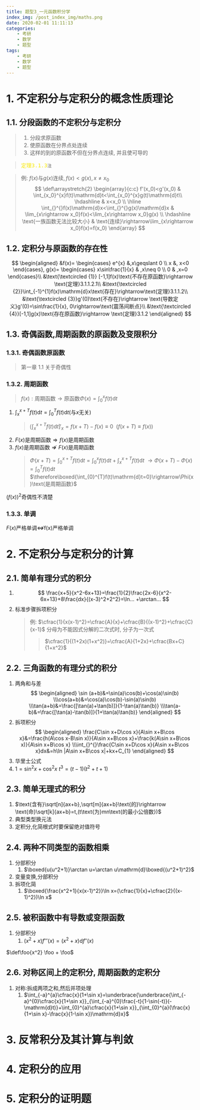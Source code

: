 ```yaml
---
title: 题型3_一元函数积分学
index_img: /post_index_img/maths.png
date: 2020-02-01 11:11:13
categories:
    - 考研
    - 数学
    - 题型
tags:
    - 考研
    - 数学
    - 题型
---
```


# 1. 不定积分与定积分的概念性质理论

## 1.1. 分段函数的不定积分与定积分

> 1. 分段求原函数  
> 2. 使原函数在分界点处连续  
> 3. 这样的到的原函数不但在分界点连续, 并且使可导的

> <kbd><font color=#f8e800>定理3.1.3</font></kbd><small>注</small>

> 例: $f(x)\text{与}g(x)\text{连续},f(x)<g(x),x\neq x_0$
> $$
> \def\arraystretch{2}
>    \begin{array}{c:c}
>     f'(x_0)<g'(x_0) & \int_{x_0}^{x}f(t)\mathrm{d}t<\int_{x_0}^{x}g(t)\mathrm{d}t\\ \hdashline
>     & x<x_0 \\ \hline
>    \int_{}^{}f(x)\mathrm{d}x<\int_{}^{}g(x)\mathrm{d}x & \lim_{x\rightarrow x_0}f(x)<\lim_{x\rightarrow x_0}g(x) \\ \hdashline
>    \text{一族函数无法比较大小} & \text{连续}\rightarrow\lim_{x\rightarrow x_0}f(x)=f(x_0)
> \end{array}
> $$

## 1.2. 定积分与原函数的存在性

$$
\begin{aligned}
&f(x)=
\begin{cases}
   e^{x} &,x\geqslant 0 \\
   x &, x<0
\end{cases},
g(x)=
\begin{cases}
   x\sin\frac{1}{x} & ,x\neq 0 \\
   0 & ,x=0
\end{cases}\\
&\text{\textcircled {1}} [-1,1]f(x)\text{不存在原函数}\rightarrow \text{定理}3.1.1.2.1\\
&\text{\textcircled {2}}\int_{-1}^{1}f(x)\mathrm{d}x\text{存在}\rightarrow\text{定理}3.1.1.2\\
&\text{\textcircled {3}}g'(0)\text{不存在}\rightarrow \text{导数定义}g'(0)=\sin\frac{1}{x}, 0\rightarrow\text{震荡间断点}\\
&\text{\textcircled {4}}[-1,1]g(x)\text{存在原函数}\rightarrow \text{定理}3.1.2
\end{aligned}
$$

## 1.3. 奇偶函数,周期函数的原函数及变限积分

### 1.3.1. 奇偶函数原函数

> 第一章 1.1 关于奇偶性

### 1.3.2. 周期函数

> $f(x):\text{周期函数}\rightarrow\text{原函数}\Phi(x)=\int_{0}^{x}f(t)\mathrm{d}t$
1. $\int_{x}^{x+T}f(t)\mathrm{d}t=\int_{0}^{T}f(t)\mathrm{d}t$(与$x$无关)
   > $\lgroup\int_{x}^{x+T}f(t)\mathrm{d}t\rgroup'_x=f(x+T)-f(x)\equiv0\ \ (f(x+T)\equiv f(x))$
2. $F(x)$是周期函数$\Rightarrow f(x)$是周期函数
3. $f(x)$是周期函数$\nRightarrow F(x)$是周期函数
   > $\Phi(x+T)=\int_{0}^{x+T}f(t)\mathrm{d}t=\int_{0}^{x}f(t)\mathrm{d}t+\int_{x}^{x+T}f(t)\mathrm{d}t$
   > $\rightarrow\Phi(x+T)-\Phi(x)=\int_{0}^{T}f(t)\mathrm{d}t$
   > $\therefore\boxed{\int_{0}^{T}f(t)\mathrm{d}t=0}\rightarrow\Phi(x)\text{是周期函数}$

$(f(x))^{2}$奇偶性不清楚

### 1.3.3. 单调

$F(x)$严格单调$\nLeftrightarrow$f(x)严格单调

# 2. 不定积分与定积分的计算

## 2.1. 简单有理分式的积分

1. 
    $$
    \frac{x+5}{x^2-6x+13}=\frac{1}{2}\frac{2x-6}{x^2-6x+13}+8\frac{dx}{(x-3)^2+2^2}=\ln... +\arctan... 
    $$
2. 标准步骤拆项积分
    > 例: $\cfrac{1}{x(x-1)^2}=\cfrac{A}{x}+\cfrac{B}{(x-1)^2}+\cfrac{C}{x-1}$
    > 分母为不能因式分解的二次式时, 分子为一次式
    > > $\cfrac{1}{(1+2x)(1+x^2)}=\cfrac{A}{1+2x}+\cfrac{Bx+C}{1+x^2}$

## 2.2. 三角函数的有理分式的积分

1. 两角和与差
    $$
    \begin{aligned}
    \sin (a+b)&=\sin(a)\cos(b)+\cos(a)\sin(b)
    \\\cos(a+b)&=\cos(a)\cos(b)-\sin(a)\sin(b)
    \\\tan(a+b)&=\frac{[\tan(a)+\tan(b)]}{1-\tan(a)\tan(b)}
    \\\tan(a-b)&=\frac{[\tan(a)-\tan(b)]}{1+\tan(a)\tan(b)}
    \end{aligned}
    $$
2. 拆项积分
    $$
    \begin{aligned}
    \frac{C\sin x+D\cos x}{A\sin x+B\cos x}&=\frac{h(A\cos x-B\sin x)}{A\sin x+B\cos x}+\frac{k(A\sin x+B\cos x)}{A\sin x+B\cos x}
    \\\int_{}^{}\frac{C\sin x+D\cos x}{A\sin x+B\cos x}dx&=h\ln |A\sin x+B\cos x|+kx+C_{1}
    \end{aligned}
    $$
3. 华里士公式
4. $1=\sin^2x+\cos^2x$
   $t^3=(t-1)(t^2+t+1)$


## 2.3. 简单无理式的积分

1. $\text{含有}\sqrt[n]{ax+b},\sqrt[m]{ax+b}\text{的}\rightarrow \text{命}\sqrt[k]{ax+b}=t,(t\text{为}mn\text{的最小公倍数})$
2. 典型类型换元法
3. 定积分,化简根式时要保留绝对值符号

## 2.4. 两种不同类型的函数相乘

1. 分部积分
   1. $\boxed{u(u^2+1)}\arctan u=\arctan u\mathrm{d}\boxed{(u^2+1)^2}$
2. 变量变换,分部积分
3. 拆项化简
   1. $\boxed{\frac{x^2+1}{x(x-1)^2}}\ln x=(\cfrac{1}{x}+\cfrac{2}{(x-1)^2})\ln x$

## 2.5. 被积函数中有导数或变限函数

1. 分部积分
   1. $(x^2+x)f'''(x)=(x^2+x)\mathrm{d}f''(x)$

$\def\foo{x^2} \foo + \foo$

## 2.6. 对称区间上的定积分, 周期函数的定积分

1. 对称:拆成两项之和,然后并项处理
   1. $\int_{-a}^{a}\cfrac{x}{1+\sin x}=\underbrace{\underbrace{\int_{-a}^{0}\cfrac{x}{1+\sin x}}_{\int_{-a}^{0}\frac{-t}{1-\sin(-t)}(-\mathrm{d}t)}+\int_{0}^{a}\cfrac{x}{1+\sin x}}_{\int_{0}^{a}(\frac{x}{1+\sin x}-\frac{x}{1-\sin x})\mathrm{d}x}$

# 3. 反常积分及其计算与判敛

# 4. 定积分的应用

# 5. 定积分的证明题

